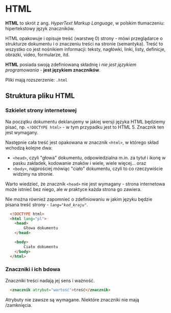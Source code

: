 # HTML

**HTML** to skrót z ang. *HyperText Markup Language*, w polskim tłumaczeniu:
hipertekstowy język znaczników.

HTML opakowuje i opisuje treść (warstwę 0) strony - mówi przeglądarce o
strukturze dokumentu i o znaczeniu treści na stronie (semantyka). Treść to
wszystko co jest nośnikiem informacji: teksty, nagłówki, linki, listy,
definicje, obrazki, video, formularze, itd.

**HTML** posiada swoją zdefiniowaną składnię i *nie jest językiem
programowania* - **jest językiem znaczników**.

Pliki mają rozszerzenie: `.html`

## Struktura pliku HTML

### Szkielet strony internetowej

Na początku dokumentu deklarujemy w jakiej wersji języka HTML będziemy pisać,
np. `<!DOCTYPE html>` - w tym przypadku jest to HTML 5. Znacznik ten jest
wymagany.

Następnie cała treść jest opakowana w znacznik `<html>`, w którego skład
wchodzą kolejne dwa:

- `<head>`, czyli "głowa" dokumentu, odpowiedzialna m.in. za tytuł i ikonę w
pasku zakładek, kodowanie znaków i wiele, wiele więcej... oraz
- `<body>`, najprościej mówiąc "ciało" dokumentu, czyli to co rzeczywiście
widzimy na stronie.

Warto wiedzieć, że znacznik `<head>` nie jest wymagany - strona internetowa
może istnieć bez niego, ale w praktyce każda strona go zawiera.

Nie można również zapomnieć o zdefiniowaniu w jakim języku będzie pisana treść
strony - *`lang="kod_kraju"`*.

```html
  <!DOCTYPE html>
  <html lang="pl">
    <head>
        Głowa dokumentu
    </head>

    <body>
        Ciało dokumentu
    </body>
  </html>
```

### Znaczniki i ich bdowa

Znaczniki treści nadają jej sens i ważność.

```html
  <znacznik atrybut="wartość">treść</znacznik>
```

Atrybuty nie zawsze są wymagane. Niektóre znaczniki nie mają /zamknięcia.
